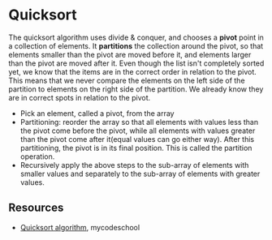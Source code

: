 # Quicksort
The quicksort algorithm uses divide & conquer, and chooses a **pivot** point in a collection of elements. It **partitions** the collection around the pivot, so that elements smaller than the pivot are moved before it, and elements larger than the pivot are moved after it.
Even though the list isn't completely sorted yet, we know that the items are in the correct order in relation to the pivot. This means that we never compare the elements on the left side of the partition to elements on the right side of the partition. We already know they are in correct spots in relation to the pivot.

- Pick an element, called a pivot, from the array
- Partitioning: reorder the array so that all elements with values less than the pivot come before the pivot, while all elements with values greater than the pivot come after it(equal values can go either way).
After this partitioning, the pivot is in its final position. This is called the partition operation.
- Recursively apply the above steps to the sub-array of elements with smaller values and separately to the sub-array of elements with greater values.

## Resources
- [Quicksort algorithm](https://www.youtube.com/watch?v=COk73cpQbFQ&t=111s), mycodeschool
